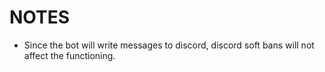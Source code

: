 # NOTES

- Since the bot will write messages to discord, discord soft bans will not affect the functioning.
